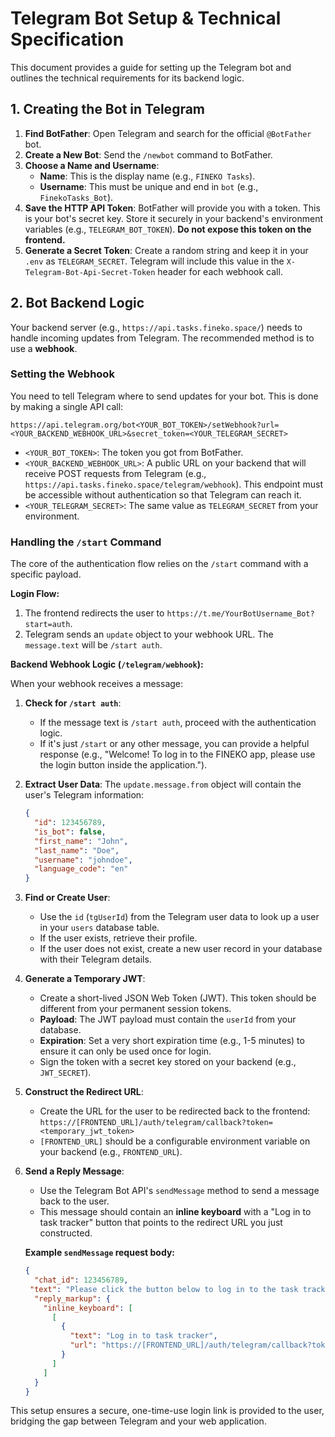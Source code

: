 # Telegram Bot Setup & Technical Specification

This document provides a guide for setting up the Telegram bot and outlines the technical requirements for its backend logic.

## 1. Creating the Bot in Telegram

1. **Find BotFather**: Open Telegram and search for the official `@BotFather` bot.
2. **Create a New Bot**: Send the `/newbot` command to BotFather.
3. **Choose a Name and Username**:
   * **Name**: This is the display name (e.g., `FINEKO Tasks`).
   * **Username**: This must be unique and end in `bot` (e.g., `FinekoTasks_Bot`).
4. **Save the HTTP API Token**: BotFather will provide you with a token. This is your bot's secret key. Store it securely in your backend's environment variables (e.g., `TELEGRAM_BOT_TOKEN`). **Do not expose this token on the frontend.**
5. **Generate a Secret Token**: Create a random string and keep it in your `.env` as `TELEGRAM_SECRET`. Telegram will include this value in the `X-Telegram-Bot-Api-Secret-Token` header for each webhook call.


## 2. Bot Backend Logic

Your backend server (e.g., `https://api.tasks.fineko.space/`) needs to handle incoming updates from Telegram. The recommended method is to use a **webhook**.

### Setting the Webhook

You need to tell Telegram where to send updates for your bot. This is done by making a single API call:

`https://api.telegram.org/bot<YOUR_BOT_TOKEN>/setWebhook?url=<YOUR_BACKEND_WEBHOOK_URL>&secret_token=<YOUR_TELEGRAM_SECRET>`

- `<YOUR_BOT_TOKEN>`: The token you got from BotFather.
- `<YOUR_BACKEND_WEBHOOK_URL>`: A public URL on your backend that will receive POST requests from Telegram (e.g., `https://api.tasks.fineko.space/telegram/webhook`). This endpoint must be accessible without authentication so that Telegram can reach it.
- `<YOUR_TELEGRAM_SECRET>`: The same value as `TELEGRAM_SECRET` from your environment.


### Handling the `/start` Command

The core of the authentication flow relies on the `/start` command with a specific payload.

**Login Flow:**
1. The frontend redirects the user to `https://t.me/YourBotUsername_Bot?start=auth`.
2. Telegram sends an `update` object to your webhook URL. The `message.text` will be `/start auth`.

**Backend Webhook Logic (`/telegram/webhook`):**

When your webhook receives a message:

1. **Check for `/start auth`**:
   * If the message text is `/start auth`, proceed with the authentication logic.
   * If it's just `/start` or any other message, you can provide a helpful response (e.g., "Welcome! To log in to the FINEKO app, please use the login button inside the application.").

2. **Extract User Data**: The `update.message.from` object will contain the user's Telegram information:
   ```json
   {
     "id": 123456789,
     "is_bot": false,
     "first_name": "John",
     "last_name": "Doe",
     "username": "johndoe",
     "language_code": "en"
   }
   ```

3. **Find or Create User**:
   * Use the `id` (`tgUserId`) from the Telegram user data to look up a user in your `users` database table.
   * If the user exists, retrieve their profile.
   * If the user does not exist, create a new user record in your database with their Telegram details.

4. **Generate a Temporary JWT**:
   * Create a short-lived JSON Web Token (JWT). This token should be different from your permanent session tokens.
   * **Payload**: The JWT payload must contain the `userId` from your database.
   * **Expiration**: Set a very short expiration time (e.g., 1-5 minutes) to ensure it can only be used once for login.
   * Sign the token with a secret key stored on your backend (e.g., `JWT_SECRET`).

5. **Construct the Redirect URL**:

    * Create the URL for the user to be redirected back to the frontend:
       `https://[FRONTEND_URL]/auth/telegram/callback?token=<temporary_jwt_token>`
    * `[FRONTEND_URL]` should be a configurable environment variable on your backend (e.g., `FRONTEND_URL`).

6. **Send a Reply Message**:
   * Use the Telegram Bot API's `sendMessage` method to send a message back to the user.
   * This message should contain an **inline keyboard** with a "Log in to task tracker" button that points to the redirect URL you just constructed.


   **Example `sendMessage` request body:**
   ```json
   {
     "chat_id": 123456789,
    "text": "Please click the button below to log in to the task tracker.",
     "reply_markup": {
       "inline_keyboard": [
         [
           {
             "text": "Log in to task tracker",
             "url": "https://[FRONTEND_URL]/auth/telegram/callback?token=..."
           }
         ]
       ]
     }
   }
   ```

This setup ensures a secure, one-time-use login link is provided to the user, bridging the gap between Telegram and your web application.
